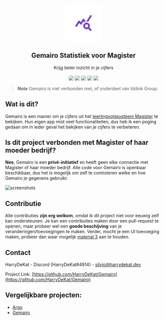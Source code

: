 <div align="center">
  <a href="https://github.com/HarryDeKat/Gemairo">
    <img src="/android/app/src/main/res/mipmap-xxxhdpi/ic_launcher_foreground.png" alt="Logo" width="120" height="120">
  </a>

  <h2 align="center">Gemairo Statistiek voor Magister</h3>

  <p align="center">
    Krijg beter inzicht in je cijfers
    <br><br>
    <a href="https://flutter.dev/"><img style="border-radius: 4px;" src="https://img.shields.io/badge/Flutter-02569B?style=for-the-badge&amp;logo=flutter&amp;logoColor=white"></a>
    <a href="https://apps.apple.com/us/app/silvio-voor-magister/id6449495003"><img style="border-radius: 4px;"src="https://img.shields.io/badge/App_Store-0D96F6?style=for-the-badge&amp;logo=app-store&amp;logoColor=white"></a>
    <a href="https://play.google.com/store/apps/details?id=dev.harrydekat.silvio"><img style="border-radius: 4px;" src="https://img.shields.io/badge/Google_Play-414141?style=for-the-badge&amp;logo=google-play&amp;logoColor=white"></a>
    <a href="https://github.com/HarryDeKat/Gemairo/issues/new/choose"><img style="border-radius: 4px;" src="https://img.shields.io/badge/Maak%20een%20suggestie-713DCD.svg?style=for-the-badge&amp;logo=github&amp;logoColor=white"></a>
       <a href="https://github.com/HarryDeKat/Gemairo/actions/workflows/build-release.yml"><img style="border-radius: 4px;" src="https://img.shields.io/github/actions/workflow/status/HarryDeKat/Gemairo/build-release.yml?branch=stable&logoColor=white&label=Build&logo=githubActions&style=for-the-badge"></a>
  </p>
</div>

> **Note**
> Gemairo is niet verbonden met, of onderdeel van Iddink Group.

## Wat is dit?

Gemairo is een manier om je cijfers uit het [leerlingvolgsysteem Magister](https://magister.nl) te bekijken. Hun eigen app mist veel functionaliteiten, dus heb ik een poging gedaan om in ieder geval het bekijken van je cijfers te verbeteren.

## Is dit project verbonden met Magister of haar moeder bedrijf?

**Nee**, Gemairo is een **privé-initiatief** en heeft geen elke connectie met Magister of haar moeder bedrijf. Alle code voor Gemairo is openbaar beschikbaar, dus het is mogelijk om zelf te controleren welke en hoe Gemairo je gegevens gebruikt.

![screenshots](https://www.harrydekat.dev/Silvio/screenshot.png)

## Contributie

Alle contributies **zijn erg welkom**, omdat ik dit project niet voor eeuwig zelf kan ondersteunen. Je kan een contributies maken door een pull-request te openen, maar probeer wel een **goede beschijving** van je veranderingen/toevoegingen te maken. Verder, mocht je een UI toevoeging maken, probeer dan waar mogelijk [material 3](https://m3.material.io/) aan te houden.

## Contact

HarryDeKat - Discord (HarryDeKat#4914) - [silvio@harrydekat.dev](mailto:silvio@harrydekat.dev)

Project Link: [https://github.com/HarryDeKat/Gemairo](https://github.com/HarryDeKat/Gemairo)

## Vergelijkbare projecten:

- [Argo](https://argo-magister.nl)
- [Gemairo](https://gemairo.nl)
